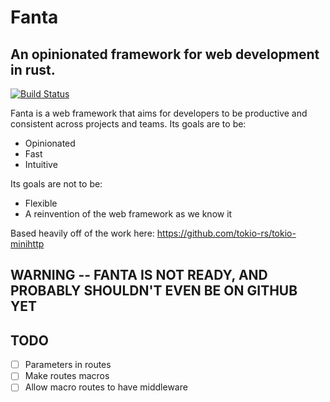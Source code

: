 # Fanta
## An opinionated framework for web development in rust.

[![Build Status](https://travis-ci.org/trezm/Fanta.svg?branch=master)](https://travis-ci.org/trezm/Fanta)

Fanta is a web framework that aims for developers to be productive and consistent across projects and teams. Its goals are to be:
- Opinionated
- Fast
- Intuitive

Its goals are not to be:
- Flexible
- A reinvention of the web framework as we know it

Based heavily off of the work here: https://github.com/tokio-rs/tokio-minihttp

## WARNING -- FANTA IS NOT READY, AND PROBABLY SHOULDN'T EVEN BE ON GITHUB YET

## TODO
- [ ] Parameters in routes
- [ ] Make routes macros
- [ ] Allow macro routes to have middleware
